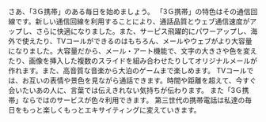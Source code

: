 さあ、「3Ｇ携帯」のある毎日を始めましょう。
「3Ｇ携帯」の特色はその通信回線です。新しい通信回線を利用することにより、通話品質とウェブ通信速度がアップし、さらに快適になりました。また、サーピス飛躍的にパワーアップし、海外で使えたり、TVコールができるのはもちろん、メールやウェブがより大容量になりました。大容量だから、メール・アート機能で、文字の大きさや色を変えたり、画像を挿入した複数のスライドを組み合わせたりしてオリジナルメールが作れます。また、高音質な音楽から大泊のゲームまで楽しめます。
TVコールでは、お互いの表情や景色を見ながら通話できます。時間や距離を超えて、今すぐ会いたいあの人に、言葉では伝えきれない気持ちが伝わります。
また「3Ｇ携帯」ならではのサービスが色々利用できます。
第三世代の携帯電話は私達の毎日をもっと楽しくもっとエキサイティングに変えていきます。

